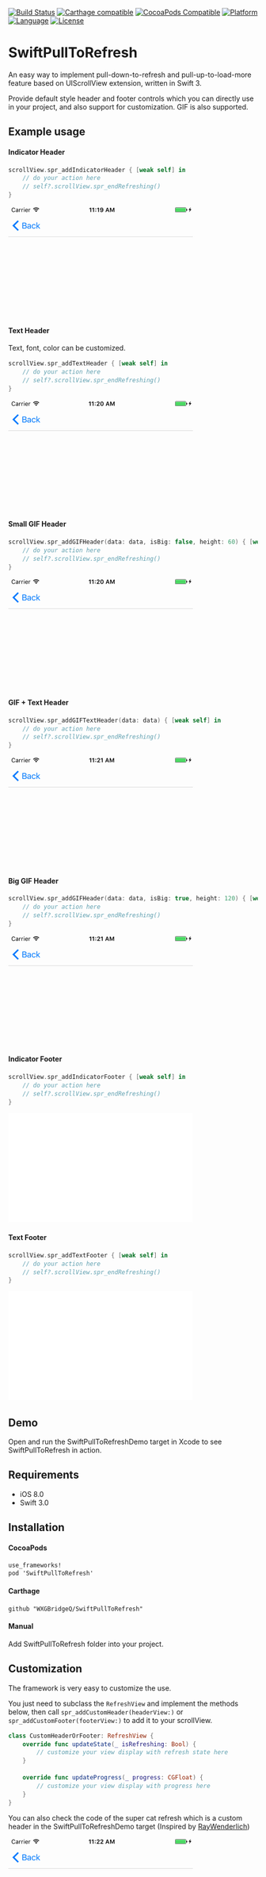 [![Build Status](https://travis-ci.org/WXGBridgeQ/SwiftPullToRefresh.svg)](https://travis-ci.org/WXGBridgeQ/SwiftPullToRefresh)
[![Carthage compatible](https://img.shields.io/badge/Carthage-compatible-4BC51D.svg)](https://github.com/Carthage/Carthage)
[![CocoaPods Compatible](https://img.shields.io/cocoapods/v/SwiftPullToRefresh.svg)](https://cocoapods.org/pods/SwiftPullToRefresh)
[![Platform](https://img.shields.io/cocoapods/p/SwiftPullToRefresh.svg)](https://cocoapods.org/pods/SwiftPullToRefresh)
[![Language](https://img.shields.io/badge/language-swift-orange.svg)](https://swift.org/)
[![License](https://img.shields.io/badge/license-MIT-000000.svg)](https://github.com/WXGBridgeQ/SwiftPullToRefresh/blob/master/LICENSE)

# SwiftPullToRefresh

An easy way to implement pull-down-to-refresh and pull-up-to-load-more feature based on UIScrollView extension, written in Swift 3.

Provide default style header and footer controls which you can directly use in your project, and also support for customization. GIF is also supported.

## Example usage

#### Indicator Header

```swift
scrollView.spr_addIndicatorHeader { [weak self] in
    // do your action here
    // self?.scrollView.spr_endRefreshing()
}
```

![](SwiftPullToRefreshDemo/demo01.gif)

#### Text Header

Text, font, color can be customized.

```swift
scrollView.spr_addTextHeader { [weak self] in
    // do your action here
    // self?.scrollView.spr_endRefreshing()
}
```

![](SwiftPullToRefreshDemo/demo02.gif)

#### Small GIF Header

```swift
scrollView.spr_addGIFHeader(data: data, isBig: false, height: 60) { [weak self] in
    // do your action here
    // self?.scrollView.spr_endRefreshing()
}
```

![](SwiftPullToRefreshDemo/demo03.gif)

#### GIF + Text Header

```swift
scrollView.spr_addGIFTextHeader(data: data) { [weak self] in
    // do your action here
    // self?.scrollView.spr_endRefreshing()
}
```

![](SwiftPullToRefreshDemo/demo04.gif)

#### Big GIF Header

```swift
scrollView.spr_addGIFHeader(data: data, isBig: true, height: 120) { [weak self] in
    // do your action here
    // self?.scrollView.spr_endRefreshing()
}
```

![](SwiftPullToRefreshDemo/demo05.gif)

#### Indicator Footer

```swift
scrollView.spr_addIndicatorFooter { [weak self] in
    // do your action here
    // self?.scrollView.spr_endRefreshing()
}
```

![](SwiftPullToRefreshDemo/demo07.gif)

#### Text Footer

```swift
scrollView.spr_addTextFooter { [weak self] in
    // do your action here
    // self?.scrollView.spr_endRefreshing()
}
```

![](SwiftPullToRefreshDemo/demo08.gif)

## Demo

Open and run the SwiftPullToRefreshDemo target in Xcode to see SwiftPullToRefresh in action.

## Requirements

* iOS 8.0
* Swift 3.0

## Installation

#### CocoaPods

```
use_frameworks!
pod 'SwiftPullToRefresh'
```

#### Carthage

```
github "WXGBridgeQ/SwiftPullToRefresh"
```

#### Manual

Add SwiftPullToRefresh folder into your project.

## Customization

The framework is very easy to customize the use.

You just need to subclass the `RefreshView` and implement the methods below, then call `spr_addCustomHeader(headerView:)` or `spr_addCustomFooter(footerView:)` to add it to your scrollView.

```swift
class CustomHeaderOrFooter: RefreshView {
    override func updateState(_ isRefreshing: Bool) {
        // customize your view display with refresh state here
    }
    
    override func updateProgress(_ progress: CGFloat) {
        // customize your view display with progress here
    }
}
```

You can also check the code of the super cat refresh which is a custom header in the SwiftPullToRefreshDemo target (Inspired by [RayWenderlich](https://videos.raywenderlich.com/courses/68-scroll-view-school/lessons/18))

![](SwiftPullToRefreshDemo/demo06.gif)

## Contribution

You are welcome to contribute to the project by forking the repo, modifying the code and opening issues or pull requests.

## License

Available under MIT license. See the [LICENSE](https://github.com/WXGBridgeQ/SwiftPullToRefresh/blob/master/LICENSE) for more info.